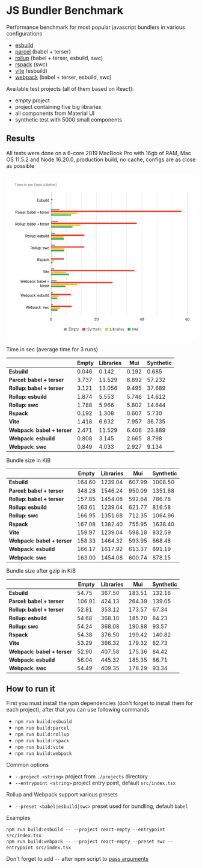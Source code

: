 # JS Bundler Benchmark

Performance benchmark for most popular javascript bundlers in various configurations

- [esbuild](https://esbuild.github.io/)
- [parcel](https://parceljs.org/) (babel + terser)
- [rollup](https://rollupjs.org/) (babel + terser, esbuild, swc)
- [rspack](https://rspack.dev/) (swc)
- [vite](https://vitejs.dev/) (esbuild)
- [webpack](https://webpack.js.org/) (babel + terser, esbuild, swc)

Available test projects (all of them based on React):

- empty project
- project containing five big libraries
- all components from Material UI
- synthetic test with 5000 small components

## Results

All tests were done on a 6-core 2019 MacBook Pro with 16gb of RAM, Mac OS 11.5.2 and Node 16.20.0, production build, no cache, configs are as close as possible

![Build time in sec](images/build-time-in-sec.png "Build time in sec")

Time in sec (average time for 3 runs)

|                             | **Empty** | **Libraries** | **Mui** | **Synthetic** |
|-----------------------------|-----------|---------------|---------|---------------|
| **Esbuild**                 | 0.046     | 0.142         | 0.192   | 0.685         |
| **Parcel: babel + terser**  | 3.737     | 11.529        | 8.892   | 57.232        |
| **Rollup: babel + terser**  | 3.121     | 13.056        | 9.495   | 37.689        |
| **Rollup: esbuild**         | 1.874     | 5.553         | 5.746   | 14.612        |
| **Rollup: swc**             | 1.788     | 5.966         | 5.802   | 14.644        |
| **Rspack**                  | 0.192     | 1.308         | 0.607   | 5.730         |
| **Vite**                    | 1.418     | 6.632         | 7.957   | 36.735        |
| **Webpack: babel + terser** | 2.471     | 11.529        | 6.406   | 23.889        |
| **Webpack: esbuild**        | 0.808     | 3.145         | 2.665   | 8.798         |
| **Webpack: swc**            | 0.849     | 4.033         | 2.927   | 9.134         |

Bundle size in KiB

|                             | **Empty** | **Libraries** | **Mui** | **Synthetic** |
|-----------------------------|-----------|---------------|---------|---------------|
| **Esbuild**                 | 164.60    | 1239.04       | 607.99  | 1008.50       |
| **Parcel: babel + terser**  | 348.28    | 1546.24       | 950.09  | 1351.68       |
| **Rollup: babel + terser**  | 157.85    | 1454.08       | 592.64  | 786.78        |
| **Rollup: esbuild**         | 163.61    | 1239.04       | 621.77  | 816.58        |
| **Rollup: swc**             | 166.95    | 1351.68       | 712.35  | 1064.96       |
| **Rspack**                  | 167.08    | 1382.40       | 755.95  | 1638.40       |
| **Vite**                    | 159.97    | 1239.04       | 598.18  | 832.59        |
| **Webpack: babel + terser** | 158.33    | 1464.32       | 593.95  | 868.48        |
| **Webpack: esbuild**        | 166.17    | 1617.92       | 613.37  | 891.19        |
| **Webpack: swc**            | 163.00    | 1454.08       | 600.74  | 878.15        |

Bundle size after gzip in KiB

|                             | **Empty** | **Libraries** | **Mui** | **Synthetic** |
|-----------------------------|-----------|---------------|---------|---------------|
| **Esbuild**                 | 54.75     | 367.50        | 183.51  | 132.16        |
| **Parcel: babel + terser**  | 106.91    | 424.13        | 264.39  | 139.05        |
| **Rollup: babel + terser**  | 52.81     | 353.12        | 173.57  | 67.34         |
| **Rollup: esbuild**         | 54.68     | 368.10        | 185.70  | 84.23         |
| **Rollup: swc**             | 54.24     | 368.08        | 190.88  | 93.57         |
| **Rspack**                  | 54.38     | 376.50        | 199.42  | 140.82        |
| **Vite**                    | 53.29     | 366.32        | 179.32  | 82.73         |
| **Webpack: babel + terser** | 52.90     | 407.58        | 175.36  | 84.42         |
| **Webpack: esbuild**        | 56.04     | 445.32        | 185.35  | 86.71         |
| **Webpack: swc**            | 54.49     | 409.35        | 178.29  | 93.34         |

## How to run it

First you must install the npm dependencies (don't forget to install them for each project), after that you can use following commands

- `npm run build:esbuild`
- `npm run build:parcel`
- `npm run build:rollup`
- `npm run build:rspack`
- `npm run build:vite`
- `npm run build:webpack`

Common options

- `--project <string>` project from `./projects` directory
- `--entrypoint <string>` project entry point, default `src/index.tsx`

Rollup and Webpack support various presets

- `--preset <babel|esbuild|swc>` preset used for bundling, default `babel`

Examples

```shell
npm run build:esbuild -- --project react-empty --entrypoint src/index.tsx
npm run build:webpack -- --project react-empty --preset swc --entrypoint src/index.tsx
```

Don't forget to add `--` after npm script to [pass arguments](https://docs.npmjs.com/cli/v6/commands/npm-run-script#description)
